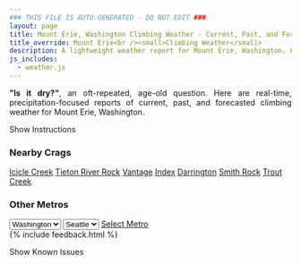 ```yaml
---
### THIS FILE IS AUTO-GENERATED - DO NOT EDIT ###
layout: page
title: Mount Erie, Washington Climbing Weather - Current, Past, and Forecasted Report
title_override: Mount Erie<br /><small>Climbing Weather</small>
description: A lightweight weather report for Mount Erie, Washington. Optimized for slow internet connections.
js_includes:
  - weather.js
---
```


<section class="measure center lh-copy f5-ns f6 ph2 mv4" style="text-align: justify;">
<strong>"Is it dry?"</strong>, an oft-repeated, age-old question. Here are real-time,
precipitation-focused reports of current, past, and forecasted climbing weather for Mount Erie, Washington.
</section>

<p id="settings-toggle" class="mw5 b center tc hover-light-red black-70 pointer">Show Instructions</p>
<section id="settings" class="overflow-hidden" style="display:none;">
    <div class="mv2 ph2 center">
        <div class="fn f6 tc pv2">
            <p class="measure lh-copy center"><strong>Show/hide hourly forecasts</strong> by clicking the desired day.</p>
            <hr class="mw5 p0 mv2 o-60 b0 bt b--light-red light-red bg-light-red">
            <p class="measure lh-copy center"><strong>Current and Past conditions</strong> are measured by the nearest weather station. <strong>Forecast conditions</strong> are calculated and polled separately.</p>
            <hr class="mw5 p0 mv2 o-60 b0 bt b--light-red light-red bg-light-red">
            <p class="measure lh-copy center"><strong>Having issues?</strong> Try <a id="clear-cache" class="no-underline relative fancy-link light-red hover-light-red" href="#">clearing the local cache</a>.</p>
            <hr class="mw5 p0 mv2 o-60 b0 bt b--light-red light-red bg-light-red">
            <p class="measure lh-copy center">Weather data sourced from <a class="no-underline fancy-link relative light-red" target="_blank" href="https://www.weather.gov/documentation/services-web-api">weather.gov</a>.</p>
        </div>
    </div>
</section>
<section id="weather" data-crag="mount-erie-washington" class="mv4-ns mv3 ph2 center"></section>
<section id="nearby" class="tc lh-copy">
  <h3>Nearby Crags</h3>
<a class="nowrap no-underline fancy-link relative light-red mh3" href="/crags/icicle-creek-washington-weather.html">Icicle Creek</a>
<a class="nowrap no-underline fancy-link relative light-red mh3" href="/crags/tieton-river-rock-washington-weather.html">Tieton River Rock</a>
<a class="nowrap no-underline fancy-link relative light-red mh3" href="/crags/vantage-washington-weather.html">Vantage</a>
<a class="nowrap no-underline fancy-link relative light-red mh3" href="/crags/index-washington-weather.html">Index</a>
<a class="nowrap no-underline fancy-link relative light-red mh3" href="/crags/darrington-washington-weather.html">Darrington</a>
<a class="nowrap no-underline fancy-link relative light-red mh3" href="/crags/smith-rock-oregon-weather.html">Smith Rock</a>
<a class="nowrap no-underline fancy-link relative light-red mh3" href="/crags/trout-creek-oregon-weather.html">Trout Creek</a>
</section>
<section id="nearby" class="tc lh-copy">
  <h3>Other Metros</h3>
  <select class="ma1 bg-near-white pa2" id="stateSel">
    <option value="Texas">Texas</option>
    <option value="Washington" selected>Washington</option>
    <option value="Colorado">Colorado</option>
    <option value="Tennessee">Tennessee</option>
    <option value="Utah">Utah</option>
    <option value="California">California</option>
  </select>
  <select class="ma1 bg-near-white pa2" id="citySel">
    <option value="Seattle" selected>Seattle</option>
  </select>
  <a id="selectMetro" class="f6 link dim ph3 pv2 ma1 dib white bg-light-red" href="/crags/seattle-washington-weather.html">Select Metro</a>
  <script>
    var states = [];
    states["Texas"] = "Austin"
    states["Washington"] = "Seattle"
    states["Colorado"] = "Denver"
    states["Tennessee"] = "Nashville"
    states["Utah"] = "Salt Lake City"
    states["California"] = "San Francisco|Los Angeles"
  </script>
</section>
{% include feedback.html %}
<p id="issues-toggle" class="mw5 b center tc hover-light-red black-70 pointer">Show Known Issues</p>
<section id="issues" class="overflow-hidden tc f6">
</section>

<script>
  var weekly_SEW_123_109 = {"updated":"2022-12-13T07:48:19+00:00","units":"us","forecastGenerator":"BaselineForecastGenerator","generatedAt":"2022-12-13T08:37:01+00:00","updateTime":"2022-12-13T07:48:19+00:00","validTimes":"2022-12-13T01:00:00+00:00/P8D","elevation":{"unitCode":"wmoUnit:m","value":238.9632},"periods":[{"number":1,"name":"Overnight","startTime":"2022-12-13T00:00:00-08:00","endTime":"2022-12-13T06:00:00-08:00","isDaytime":false,"temperature":32,"temperatureUnit":"F","temperatureTrend":null,"windSpeed":"6 mph","windDirection":"ESE","icon":"https://api.weather.gov/icons/land/night/sct?size=medium","shortForecast":"Partly Cloudy","detailedForecast":"Partly cloudy, with a low around 32. East southeast wind around 6 mph."},{"number":2,"name":"Tuesday","startTime":"2022-12-13T06:00:00-08:00","endTime":"2022-12-13T18:00:00-08:00","isDaytime":true,"temperature":41,"temperatureUnit":"F","temperatureTrend":"falling","windSpeed":"6 mph","windDirection":"SE","icon":"https://api.weather.gov/icons/land/day/bkn?size=medium","shortForecast":"Partly Sunny","detailedForecast":"Partly sunny. High near 41, with temperatures falling to around 39 in the afternoon. Southeast wind around 6 mph."},{"number":3,"name":"Tuesday Night","startTime":"2022-12-13T18:00:00-08:00","endTime":"2022-12-14T06:00:00-08:00","isDaytime":false,"temperature":32,"temperatureUnit":"F","temperatureTrend":"rising","windSpeed":"6 mph","windDirection":"ESE","icon":"https://api.weather.gov/icons/land/night/bkn?size=medium","shortForecast":"Mostly Cloudy","detailedForecast":"Mostly cloudy. Low around 32, with temperatures rising to around 34 overnight. East southeast wind around 6 mph."},{"number":4,"name":"Wednesday","startTime":"2022-12-14T06:00:00-08:00","endTime":"2022-12-14T18:00:00-08:00","isDaytime":true,"temperature":41,"temperatureUnit":"F","temperatureTrend":null,"windSpeed":"3 to 7 mph","windDirection":"NNE","icon":"https://api.weather.gov/icons/land/day/few?size=medium","shortForecast":"Sunny","detailedForecast":"Sunny, with a high near 41. North northeast wind 3 to 7 mph."},{"number":5,"name":"Wednesday Night","startTime":"2022-12-14T18:00:00-08:00","endTime":"2022-12-15T06:00:00-08:00","isDaytime":false,"temperature":31,"temperatureUnit":"F","temperatureTrend":null,"windSpeed":"6 mph","windDirection":"N","icon":"https://api.weather.gov/icons/land/night/sct?size=medium","shortForecast":"Partly Cloudy","detailedForecast":"Partly cloudy, with a low around 31. North wind around 6 mph."},{"number":6,"name":"Thursday","startTime":"2022-12-15T06:00:00-08:00","endTime":"2022-12-15T18:00:00-08:00","isDaytime":true,"temperature":42,"temperatureUnit":"F","temperatureTrend":null,"windSpeed":"5 to 8 mph","windDirection":"N","icon":"https://api.weather.gov/icons/land/day/sct?size=medium","shortForecast":"Mostly Sunny","detailedForecast":"Mostly sunny, with a high near 42."},{"number":7,"name":"Thursday Night","startTime":"2022-12-15T18:00:00-08:00","endTime":"2022-12-16T06:00:00-08:00","isDaytime":false,"temperature":30,"temperatureUnit":"F","temperatureTrend":null,"windSpeed":"2 to 7 mph","windDirection":"NNE","icon":"https://api.weather.gov/icons/land/night/few?size=medium","shortForecast":"Mostly Clear","detailedForecast":"Mostly clear, with a low around 30."},{"number":8,"name":"Friday","startTime":"2022-12-16T06:00:00-08:00","endTime":"2022-12-16T18:00:00-08:00","isDaytime":true,"temperature":41,"temperatureUnit":"F","temperatureTrend":null,"windSpeed":"3 mph","windDirection":"E","icon":"https://api.weather.gov/icons/land/day/sct?size=medium","shortForecast":"Mostly Sunny","detailedForecast":"Mostly sunny, with a high near 41."},{"number":9,"name":"Friday Night","startTime":"2022-12-16T18:00:00-08:00","endTime":"2022-12-17T06:00:00-08:00","isDaytime":false,"temperature":30,"temperatureUnit":"F","temperatureTrend":null,"windSpeed":"5 mph","windDirection":"SE","icon":"https://api.weather.gov/icons/land/night/sct/snow?size=medium","shortForecast":"Partly Cloudy then Slight Chance Light Snow","detailedForecast":"A slight chance of snow after 4am. Partly cloudy, with a low around 30."},{"number":10,"name":"Saturday","startTime":"2022-12-17T06:00:00-08:00","endTime":"2022-12-17T18:00:00-08:00","isDaytime":true,"temperature":40,"temperatureUnit":"F","temperatureTrend":null,"windSpeed":"5 to 9 mph","windDirection":"SE","icon":"https://api.weather.gov/icons/land/day/snow?size=medium","shortForecast":"Chance Light Snow","detailedForecast":"A chance of snow. Partly sunny, with a high near 40. Little or no snow accumulation expected."},{"number":11,"name":"Saturday Night","startTime":"2022-12-17T18:00:00-08:00","endTime":"2022-12-18T06:00:00-08:00","isDaytime":false,"temperature":26,"temperatureUnit":"F","temperatureTrend":null,"windSpeed":"12 mph","windDirection":"NNE","icon":"https://api.weather.gov/icons/land/night/snow?size=medium","shortForecast":"Chance Light Snow","detailedForecast":"A chance of snow. Mostly cloudy, with a low around 26."},{"number":12,"name":"Sunday","startTime":"2022-12-18T06:00:00-08:00","endTime":"2022-12-18T18:00:00-08:00","isDaytime":true,"temperature":36,"temperatureUnit":"F","temperatureTrend":null,"windSpeed":"13 mph","windDirection":"N","icon":"https://api.weather.gov/icons/land/day/snow?size=medium","shortForecast":"Chance Light Snow","detailedForecast":"A chance of snow. Mostly cloudy, with a high near 36."},{"number":13,"name":"Sunday Night","startTime":"2022-12-18T18:00:00-08:00","endTime":"2022-12-19T06:00:00-08:00","isDaytime":false,"temperature":23,"temperatureUnit":"F","temperatureTrend":null,"windSpeed":"8 to 12 mph","windDirection":"N","icon":"https://api.weather.gov/icons/land/night/snow?size=medium","shortForecast":"Chance Light Snow","detailedForecast":"A chance of snow. Mostly cloudy, with a low around 23."},{"number":14,"name":"Monday","startTime":"2022-12-19T06:00:00-08:00","endTime":"2022-12-19T18:00:00-08:00","isDaytime":true,"temperature":33,"temperatureUnit":"F","temperatureTrend":null,"windSpeed":"9 mph","windDirection":"ENE","icon":"https://api.weather.gov/icons/land/day/snow?size=medium","shortForecast":"Chance Light Snow","detailedForecast":"A chance of snow. Partly sunny, with a high near 33."}]}
  var hourly_SEW_123_109 = {"@context":["https://geojson.org/geojson-ld/geojson-context.jsonld",{"@version":"1.1","wx":"https://api.weather.gov/ontology#","geo":"http://www.opengis.net/ont/geosparql#","unit":"http://codes.wmo.int/common/unit/","@vocab":"https://api.weather.gov/ontology#"}],"type":"Feature","geometry":{"type":"Polygon","coordinates":[[[-122.6330782,48.4707685],[-122.6267295,48.4503975],[-122.596024,48.454603500000005],[-122.6023661,48.474974700000004],[-122.6330782,48.4707685]]]},"properties":{"updated":"2022-12-13T07:48:19+00:00","units":"us","forecastGenerator":"HourlyForecastGenerator","generatedAt":"2022-12-13T08:37:02+00:00","updateTime":"2022-12-13T07:48:19+00:00","validTimes":"2022-12-13T01:00:00+00:00/P8D","elevation":{"unitCode":"wmoUnit:m","value":238.9632},"periods":[{"number":1,"name":"","startTime":"2022-12-13T00:00:00-08:00","endTime":"2022-12-13T01:00:00-08:00","isDaytime":false,"temperature":35,"temperatureUnit":"F","temperatureTrend":null,"windSpeed":"6 mph","windDirection":"ESE","icon":"https://api.weather.gov/icons/land/night/sct?size=small","shortForecast":"Partly Cloudy","detailedForecast":""},{"number":2,"name":"","startTime":"2022-12-13T01:00:00-08:00","endTime":"2022-12-13T02:00:00-08:00","isDaytime":false,"temperature":34,"temperatureUnit":"F","temperatureTrend":null,"windSpeed":"6 mph","windDirection":"ESE","icon":"https://api.weather.gov/icons/land/night/sct?size=small","shortForecast":"Partly Cloudy","detailedForecast":""},{"number":3,"name":"","startTime":"2022-12-13T02:00:00-08:00","endTime":"2022-12-13T03:00:00-08:00","isDaytime":false,"temperature":34,"temperatureUnit":"F","temperatureTrend":null,"windSpeed":"6 mph","windDirection":"ESE","icon":"https://api.weather.gov/icons/land/night/sct?size=small","shortForecast":"Partly Cloudy","detailedForecast":""},{"number":4,"name":"","startTime":"2022-12-13T03:00:00-08:00","endTime":"2022-12-13T04:00:00-08:00","isDaytime":false,"temperature":34,"temperatureUnit":"F","temperatureTrend":null,"windSpeed":"6 mph","windDirection":"ESE","icon":"https://api.weather.gov/icons/land/night/sct?size=small","shortForecast":"Partly Cloudy","detailedForecast":""},{"number":5,"name":"","startTime":"2022-12-13T04:00:00-08:00","endTime":"2022-12-13T05:00:00-08:00","isDaytime":false,"temperature":33,"temperatureUnit":"F","temperatureTrend":null,"windSpeed":"6 mph","windDirection":"ESE","icon":"https://api.weather.gov/icons/land/night/bkn?size=small","shortForecast":"Mostly Cloudy","detailedForecast":""},{"number":6,"name":"","startTime":"2022-12-13T05:00:00-08:00","endTime":"2022-12-13T06:00:00-08:00","isDaytime":false,"temperature":33,"temperatureUnit":"F","temperatureTrend":null,"windSpeed":"6 mph","windDirection":"ESE","icon":"https://api.weather.gov/icons/land/night/bkn?size=small","shortForecast":"Mostly Cloudy","detailedForecast":""},{"number":7,"name":"","startTime":"2022-12-13T06:00:00-08:00","endTime":"2022-12-13T07:00:00-08:00","isDaytime":true,"temperature":33,"temperatureUnit":"F","temperatureTrend":null,"windSpeed":"6 mph","windDirection":"ESE","icon":"https://api.weather.gov/icons/land/day/bkn?size=small","shortForecast":"Partly Sunny","detailedForecast":""},{"number":8,"name":"","startTime":"2022-12-13T07:00:00-08:00","endTime":"2022-12-13T08:00:00-08:00","isDaytime":true,"temperature":33,"temperatureUnit":"F","temperatureTrend":null,"windSpeed":"6 mph","windDirection":"ESE","icon":"https://api.weather.gov/icons/land/day/bkn?size=small","shortForecast":"Partly Sunny","detailedForecast":""},{"number":9,"name":"","startTime":"2022-12-13T08:00:00-08:00","endTime":"2022-12-13T09:00:00-08:00","isDaytime":true,"temperature":34,"temperatureUnit":"F","temperatureTrend":null,"windSpeed":"6 mph","windDirection":"ESE","icon":"https://api.weather.gov/icons/land/day/bkn?size=small","shortForecast":"Partly Sunny","detailedForecast":""},{"number":10,"name":"","startTime":"2022-12-13T09:00:00-08:00","endTime":"2022-12-13T10:00:00-08:00","isDaytime":true,"temperature":35,"temperatureUnit":"F","temperatureTrend":null,"windSpeed":"6 mph","windDirection":"ESE","icon":"https://api.weather.gov/icons/land/day/bkn?size=small","shortForecast":"Partly Sunny","detailedForecast":""},{"number":11,"name":"","startTime":"2022-12-13T10:00:00-08:00","endTime":"2022-12-13T11:00:00-08:00","isDaytime":true,"temperature":38,"temperatureUnit":"F","temperatureTrend":null,"windSpeed":"5 mph","windDirection":"ESE","icon":"https://api.weather.gov/icons/land/day/bkn?size=small","shortForecast":"Partly Sunny","detailedForecast":""},{"number":12,"name":"","startTime":"2022-12-13T11:00:00-08:00","endTime":"2022-12-13T12:00:00-08:00","isDaytime":true,"temperature":38,"temperatureUnit":"F","temperatureTrend":null,"windSpeed":"5 mph","windDirection":"ESE","icon":"https://api.weather.gov/icons/land/day/bkn?size=small","shortForecast":"Mostly Cloudy","detailedForecast":""},{"number":13,"name":"","startTime":"2022-12-13T12:00:00-08:00","endTime":"2022-12-13T13:00:00-08:00","isDaytime":true,"temperature":40,"temperatureUnit":"F","temperatureTrend":null,"windSpeed":"5 mph","windDirection":"ESE","icon":"https://api.weather.gov/icons/land/day/bkn?size=small","shortForecast":"Partly Sunny","detailedForecast":""},{"number":14,"name":"","startTime":"2022-12-13T13:00:00-08:00","endTime":"2022-12-13T14:00:00-08:00","isDaytime":true,"temperature":41,"temperatureUnit":"F","temperatureTrend":null,"windSpeed":"5 mph","windDirection":"SE","icon":"https://api.weather.gov/icons/land/day/bkn?size=small","shortForecast":"Partly Sunny","detailedForecast":""},{"number":15,"name":"","startTime":"2022-12-13T14:00:00-08:00","endTime":"2022-12-13T15:00:00-08:00","isDaytime":true,"temperature":40,"temperatureUnit":"F","temperatureTrend":null,"windSpeed":"5 mph","windDirection":"SE","icon":"https://api.weather.gov/icons/land/day/bkn?size=small","shortForecast":"Partly Sunny","detailedForecast":""},{"number":16,"name":"","startTime":"2022-12-13T15:00:00-08:00","endTime":"2022-12-13T16:00:00-08:00","isDaytime":true,"temperature":40,"temperatureUnit":"F","temperatureTrend":null,"windSpeed":"5 mph","windDirection":"SE","icon":"https://api.weather.gov/icons/land/day/bkn?size=small","shortForecast":"Partly Sunny","detailedForecast":""},{"number":17,"name":"","startTime":"2022-12-13T16:00:00-08:00","endTime":"2022-12-13T17:00:00-08:00","isDaytime":true,"temperature":39,"temperatureUnit":"F","temperatureTrend":null,"windSpeed":"3 mph","windDirection":"SE","icon":"https://api.weather.gov/icons/land/day/bkn?size=small","shortForecast":"Mostly Cloudy","detailedForecast":""},{"number":18,"name":"","startTime":"2022-12-13T17:00:00-08:00","endTime":"2022-12-13T18:00:00-08:00","isDaytime":true,"temperature":39,"temperatureUnit":"F","temperatureTrend":null,"windSpeed":"3 mph","windDirection":"SE","icon":"https://api.weather.gov/icons/land/day/bkn?size=small","shortForecast":"Mostly Cloudy","detailedForecast":""},{"number":19,"name":"","startTime":"2022-12-13T18:00:00-08:00","endTime":"2022-12-13T19:00:00-08:00","isDaytime":false,"temperature":38,"temperatureUnit":"F","temperatureTrend":null,"windSpeed":"3 mph","windDirection":"SE","icon":"https://api.weather.gov/icons/land/night/bkn?size=small","shortForecast":"Mostly Cloudy","detailedForecast":""},{"number":20,"name":"","startTime":"2022-12-13T19:00:00-08:00","endTime":"2022-12-13T20:00:00-08:00","isDaytime":false,"temperature":37,"temperatureUnit":"F","temperatureTrend":null,"windSpeed":"5 mph","windDirection":"ESE","icon":"https://api.weather.gov/icons/land/night/bkn?size=small","shortForecast":"Mostly Cloudy","detailedForecast":""},{"number":21,"name":"","startTime":"2022-12-13T20:00:00-08:00","endTime":"2022-12-13T21:00:00-08:00","isDaytime":false,"temperature":37,"temperatureUnit":"F","temperatureTrend":null,"windSpeed":"5 mph","windDirection":"ESE","icon":"https://api.weather.gov/icons/land/night/ovc?size=small","shortForecast":"Cloudy","detailedForecast":""},{"number":22,"name":"","startTime":"2022-12-13T21:00:00-08:00","endTime":"2022-12-13T22:00:00-08:00","isDaytime":false,"temperature":36,"temperatureUnit":"F","temperatureTrend":null,"windSpeed":"5 mph","windDirection":"ESE","icon":"https://api.weather.gov/icons/land/night/bkn?size=small","shortForecast":"Mostly Cloudy","detailedForecast":""},{"number":23,"name":"","startTime":"2022-12-13T22:00:00-08:00","endTime":"2022-12-13T23:00:00-08:00","isDaytime":false,"temperature":36,"temperatureUnit":"F","temperatureTrend":null,"windSpeed":"6 mph","windDirection":"ESE","icon":"https://api.weather.gov/icons/land/night/bkn?size=small","shortForecast":"Mostly Cloudy","detailedForecast":""},{"number":24,"name":"","startTime":"2022-12-13T23:00:00-08:00","endTime":"2022-12-14T00:00:00-08:00","isDaytime":false,"temperature":37,"temperatureUnit":"F","temperatureTrend":null,"windSpeed":"6 mph","windDirection":"ESE","icon":"https://api.weather.gov/icons/land/night/bkn?size=small","shortForecast":"Mostly Cloudy","detailedForecast":""},{"number":25,"name":"","startTime":"2022-12-14T00:00:00-08:00","endTime":"2022-12-14T01:00:00-08:00","isDaytime":false,"temperature":36,"temperatureUnit":"F","temperatureTrend":null,"windSpeed":"6 mph","windDirection":"ESE","icon":"https://api.weather.gov/icons/land/night/bkn?size=small","shortForecast":"Mostly Cloudy","detailedForecast":""},{"number":26,"name":"","startTime":"2022-12-14T01:00:00-08:00","endTime":"2022-12-14T02:00:00-08:00","isDaytime":false,"temperature":36,"temperatureUnit":"F","temperatureTrend":null,"windSpeed":"5 mph","windDirection":"E","icon":"https://api.weather.gov/icons/land/night/bkn?size=small","shortForecast":"Mostly Cloudy","detailedForecast":""},{"number":27,"name":"","startTime":"2022-12-14T02:00:00-08:00","endTime":"2022-12-14T03:00:00-08:00","isDaytime":false,"temperature":36,"temperatureUnit":"F","temperatureTrend":null,"windSpeed":"5 mph","windDirection":"E","icon":"https://api.weather.gov/icons/land/night/bkn?size=small","shortForecast":"Mostly Cloudy","detailedForecast":""},{"number":28,"name":"","startTime":"2022-12-14T03:00:00-08:00","endTime":"2022-12-14T04:00:00-08:00","isDaytime":false,"temperature":35,"temperatureUnit":"F","temperatureTrend":null,"windSpeed":"5 mph","windDirection":"E","icon":"https://api.weather.gov/icons/land/night/bkn?size=small","shortForecast":"Mostly Cloudy","detailedForecast":""},{"number":29,"name":"","startTime":"2022-12-14T04:00:00-08:00","endTime":"2022-12-14T05:00:00-08:00","isDaytime":false,"temperature":35,"temperatureUnit":"F","temperatureTrend":null,"windSpeed":"3 mph","windDirection":"ENE","icon":"https://api.weather.gov/icons/land/night/sct?size=small","shortForecast":"Partly Cloudy","detailedForecast":""},{"number":30,"name":"","startTime":"2022-12-14T05:00:00-08:00","endTime":"2022-12-14T06:00:00-08:00","isDaytime":false,"temperature":34,"temperatureUnit":"F","temperatureTrend":null,"windSpeed":"3 mph","windDirection":"ENE","icon":"https://api.weather.gov/icons/land/night/sct?size=small","shortForecast":"Partly Cloudy","detailedForecast":""},{"number":31,"name":"","startTime":"2022-12-14T06:00:00-08:00","endTime":"2022-12-14T07:00:00-08:00","isDaytime":true,"temperature":34,"temperatureUnit":"F","temperatureTrend":null,"windSpeed":"3 mph","windDirection":"ENE","icon":"https://api.weather.gov/icons/land/day/sct?size=small","shortForecast":"Mostly Sunny","detailedForecast":""},{"number":32,"name":"","startTime":"2022-12-14T07:00:00-08:00","endTime":"2022-12-14T08:00:00-08:00","isDaytime":true,"temperature":34,"temperatureUnit":"F","temperatureTrend":null,"windSpeed":"3 mph","windDirection":"NE","icon":"https://api.weather.gov/icons/land/day/sct?size=small","shortForecast":"Mostly Sunny","detailedForecast":""},{"number":33,"name":"","startTime":"2022-12-14T08:00:00-08:00","endTime":"2022-12-14T09:00:00-08:00","isDaytime":true,"temperature":33,"temperatureUnit":"F","temperatureTrend":null,"windSpeed":"3 mph","windDirection":"NE","icon":"https://api.weather.gov/icons/land/day/few?size=small","shortForecast":"Sunny","detailedForecast":""},{"number":34,"name":"","startTime":"2022-12-14T09:00:00-08:00","endTime":"2022-12-14T10:00:00-08:00","isDaytime":true,"temperature":34,"temperatureUnit":"F","temperatureTrend":null,"windSpeed":"3 mph","windDirection":"NE","icon":"https://api.weather.gov/icons/land/day/few?size=small","shortForecast":"Sunny","detailedForecast":""},{"number":35,"name":"","startTime":"2022-12-14T10:00:00-08:00","endTime":"2022-12-14T11:00:00-08:00","isDaytime":true,"temperature":37,"temperatureUnit":"F","temperatureTrend":null,"windSpeed":"5 mph","windDirection":"N","icon":"https://api.weather.gov/icons/land/day/few?size=small","shortForecast":"Sunny","detailedForecast":""},{"number":36,"name":"","startTime":"2022-12-14T11:00:00-08:00","endTime":"2022-12-14T12:00:00-08:00","isDaytime":true,"temperature":39,"temperatureUnit":"F","temperatureTrend":null,"windSpeed":"5 mph","windDirection":"N","icon":"https://api.weather.gov/icons/land/day/few?size=small","shortForecast":"Sunny","detailedForecast":""},{"number":37,"name":"","startTime":"2022-12-14T12:00:00-08:00","endTime":"2022-12-14T13:00:00-08:00","isDaytime":true,"temperature":40,"temperatureUnit":"F","temperatureTrend":null,"windSpeed":"5 mph","windDirection":"N","icon":"https://api.weather.gov/icons/land/day/few?size=small","shortForecast":"Sunny","detailedForecast":""},{"number":38,"name":"","startTime":"2022-12-14T13:00:00-08:00","endTime":"2022-12-14T14:00:00-08:00","isDaytime":true,"temperature":41,"temperatureUnit":"F","temperatureTrend":null,"windSpeed":"7 mph","windDirection":"N","icon":"https://api.weather.gov/icons/land/day/few?size=small","shortForecast":"Sunny","detailedForecast":""},{"number":39,"name":"","startTime":"2022-12-14T14:00:00-08:00","endTime":"2022-12-14T15:00:00-08:00","isDaytime":true,"temperature":41,"temperatureUnit":"F","temperatureTrend":null,"windSpeed":"7 mph","windDirection":"N","icon":"https://api.weather.gov/icons/land/day/few?size=small","shortForecast":"Sunny","detailedForecast":""},{"number":40,"name":"","startTime":"2022-12-14T15:00:00-08:00","endTime":"2022-12-14T16:00:00-08:00","isDaytime":true,"temperature":40,"temperatureUnit":"F","temperatureTrend":null,"windSpeed":"7 mph","windDirection":"N","icon":"https://api.weather.gov/icons/land/day/few?size=small","shortForecast":"Sunny","detailedForecast":""},{"number":41,"name":"","startTime":"2022-12-14T16:00:00-08:00","endTime":"2022-12-14T17:00:00-08:00","isDaytime":true,"temperature":39,"temperatureUnit":"F","temperatureTrend":null,"windSpeed":"6 mph","windDirection":"NNW","icon":"https://api.weather.gov/icons/land/day/few?size=small","shortForecast":"Sunny","detailedForecast":""},{"number":42,"name":"","startTime":"2022-12-14T17:00:00-08:00","endTime":"2022-12-14T18:00:00-08:00","isDaytime":true,"temperature":38,"temperatureUnit":"F","temperatureTrend":null,"windSpeed":"6 mph","windDirection":"NNW","icon":"https://api.weather.gov/icons/land/day/few?size=small","shortForecast":"Sunny","detailedForecast":""},{"number":43,"name":"","startTime":"2022-12-14T18:00:00-08:00","endTime":"2022-12-14T19:00:00-08:00","isDaytime":false,"temperature":36,"temperatureUnit":"F","temperatureTrend":null,"windSpeed":"6 mph","windDirection":"NNW","icon":"https://api.weather.gov/icons/land/night/few?size=small","shortForecast":"Mostly Clear","detailedForecast":""},{"number":44,"name":"","startTime":"2022-12-14T19:00:00-08:00","endTime":"2022-12-14T20:00:00-08:00","isDaytime":false,"temperature":35,"temperatureUnit":"F","temperatureTrend":null,"windSpeed":"6 mph","windDirection":"N","icon":"https://api.weather.gov/icons/land/night/few?size=small","shortForecast":"Mostly Clear","detailedForecast":""},{"number":45,"name":"","startTime":"2022-12-14T20:00:00-08:00","endTime":"2022-12-14T21:00:00-08:00","isDaytime":false,"temperature":34,"temperatureUnit":"F","temperatureTrend":null,"windSpeed":"6 mph","windDirection":"N","icon":"https://api.weather.gov/icons/land/night/few?size=small","shortForecast":"Mostly Clear","detailedForecast":""},{"number":46,"name":"","startTime":"2022-12-14T21:00:00-08:00","endTime":"2022-12-14T22:00:00-08:00","isDaytime":false,"temperature":34,"temperatureUnit":"F","temperatureTrend":null,"windSpeed":"6 mph","windDirection":"N","icon":"https://api.weather.gov/icons/land/night/few?size=small","shortForecast":"Mostly Clear","detailedForecast":""},{"number":47,"name":"","startTime":"2022-12-14T22:00:00-08:00","endTime":"2022-12-14T23:00:00-08:00","isDaytime":false,"temperature":34,"temperatureUnit":"F","temperatureTrend":null,"windSpeed":"6 mph","windDirection":"N","icon":"https://api.weather.gov/icons/land/night/sct?size=small","shortForecast":"Partly Cloudy","detailedForecast":""},{"number":48,"name":"","startTime":"2022-12-14T23:00:00-08:00","endTime":"2022-12-15T00:00:00-08:00","isDaytime":false,"temperature":34,"temperatureUnit":"F","temperatureTrend":null,"windSpeed":"6 mph","windDirection":"N","icon":"https://api.weather.gov/icons/land/night/sct?size=small","shortForecast":"Partly Cloudy","detailedForecast":""},{"number":49,"name":"","startTime":"2022-12-15T00:00:00-08:00","endTime":"2022-12-15T01:00:00-08:00","isDaytime":false,"temperature":33,"temperatureUnit":"F","temperatureTrend":null,"windSpeed":"6 mph","windDirection":"N","icon":"https://api.weather.gov/icons/land/night/sct?size=small","shortForecast":"Partly Cloudy","detailedForecast":""},{"number":50,"name":"","startTime":"2022-12-15T01:00:00-08:00","endTime":"2022-12-15T02:00:00-08:00","isDaytime":false,"temperature":33,"temperatureUnit":"F","temperatureTrend":null,"windSpeed":"3 mph","windDirection":"NNE","icon":"https://api.weather.gov/icons/land/night/sct?size=small","shortForecast":"Partly Cloudy","detailedForecast":""},{"number":51,"name":"","startTime":"2022-12-15T02:00:00-08:00","endTime":"2022-12-15T03:00:00-08:00","isDaytime":false,"temperature":33,"temperatureUnit":"F","temperatureTrend":null,"windSpeed":"3 mph","windDirection":"NNE","icon":"https://api.weather.gov/icons/land/night/sct?size=small","shortForecast":"Partly Cloudy","detailedForecast":""},{"number":52,"name":"","startTime":"2022-12-15T03:00:00-08:00","endTime":"2022-12-15T04:00:00-08:00","isDaytime":false,"temperature":32,"temperatureUnit":"F","temperatureTrend":null,"windSpeed":"3 mph","windDirection":"NNE","icon":"https://api.weather.gov/icons/land/night/sct?size=small","shortForecast":"Partly Cloudy","detailedForecast":""},{"number":53,"name":"","startTime":"2022-12-15T04:00:00-08:00","endTime":"2022-12-15T05:00:00-08:00","isDaytime":false,"temperature":32,"temperatureUnit":"F","temperatureTrend":null,"windSpeed":"5 mph","windDirection":"NNE","icon":"https://api.weather.gov/icons/land/night/bkn?size=small","shortForecast":"Mostly Cloudy","detailedForecast":""},{"number":54,"name":"","startTime":"2022-12-15T05:00:00-08:00","endTime":"2022-12-15T06:00:00-08:00","isDaytime":false,"temperature":31,"temperatureUnit":"F","temperatureTrend":null,"windSpeed":"5 mph","windDirection":"NNE","icon":"https://api.weather.gov/icons/land/night/bkn?size=small","shortForecast":"Mostly Cloudy","detailedForecast":""},{"number":55,"name":"","startTime":"2022-12-15T06:00:00-08:00","endTime":"2022-12-15T07:00:00-08:00","isDaytime":true,"temperature":31,"temperatureUnit":"F","temperatureTrend":null,"windSpeed":"5 mph","windDirection":"NNE","icon":"https://api.weather.gov/icons/land/day/bkn?size=small","shortForecast":"Partly Sunny","detailedForecast":""},{"number":56,"name":"","startTime":"2022-12-15T07:00:00-08:00","endTime":"2022-12-15T08:00:00-08:00","isDaytime":true,"temperature":31,"temperatureUnit":"F","temperatureTrend":null,"windSpeed":"6 mph","windDirection":"N","icon":"https://api.weather.gov/icons/land/day/sct?size=small","shortForecast":"Mostly Sunny","detailedForecast":""},{"number":57,"name":"","startTime":"2022-12-15T08:00:00-08:00","endTime":"2022-12-15T09:00:00-08:00","isDaytime":true,"temperature":33,"temperatureUnit":"F","temperatureTrend":null,"windSpeed":"6 mph","windDirection":"N","icon":"https://api.weather.gov/icons/land/day/sct?size=small","shortForecast":"Mostly Sunny","detailedForecast":""},{"number":58,"name":"","startTime":"2022-12-15T09:00:00-08:00","endTime":"2022-12-15T10:00:00-08:00","isDaytime":true,"temperature":35,"temperatureUnit":"F","temperatureTrend":null,"windSpeed":"6 mph","windDirection":"N","icon":"https://api.weather.gov/icons/land/day/sct?size=small","shortForecast":"Mostly Sunny","detailedForecast":""},{"number":59,"name":"","startTime":"2022-12-15T10:00:00-08:00","endTime":"2022-12-15T11:00:00-08:00","isDaytime":true,"temperature":37,"temperatureUnit":"F","temperatureTrend":null,"windSpeed":"5 mph","windDirection":"N","icon":"https://api.weather.gov/icons/land/day/sct?size=small","shortForecast":"Mostly Sunny","detailedForecast":""},{"number":60,"name":"","startTime":"2022-12-15T11:00:00-08:00","endTime":"2022-12-15T12:00:00-08:00","isDaytime":true,"temperature":39,"temperatureUnit":"F","temperatureTrend":null,"windSpeed":"5 mph","windDirection":"N","icon":"https://api.weather.gov/icons/land/day/sct?size=small","shortForecast":"Mostly Sunny","detailedForecast":""},{"number":61,"name":"","startTime":"2022-12-15T12:00:00-08:00","endTime":"2022-12-15T13:00:00-08:00","isDaytime":true,"temperature":40,"temperatureUnit":"F","temperatureTrend":null,"windSpeed":"5 mph","windDirection":"N","icon":"https://api.weather.gov/icons/land/day/sct?size=small","shortForecast":"Mostly Sunny","detailedForecast":""},{"number":62,"name":"","startTime":"2022-12-15T13:00:00-08:00","endTime":"2022-12-15T14:00:00-08:00","isDaytime":true,"temperature":41,"temperatureUnit":"F","temperatureTrend":null,"windSpeed":"8 mph","windDirection":"N","icon":"https://api.weather.gov/icons/land/day/few?size=small","shortForecast":"Sunny","detailedForecast":""},{"number":63,"name":"","startTime":"2022-12-15T14:00:00-08:00","endTime":"2022-12-15T15:00:00-08:00","isDaytime":true,"temperature":41,"temperatureUnit":"F","temperatureTrend":null,"windSpeed":"8 mph","windDirection":"N","icon":"https://api.weather.gov/icons/land/day/few?size=small","shortForecast":"Sunny","detailedForecast":""},{"number":64,"name":"","startTime":"2022-12-15T15:00:00-08:00","endTime":"2022-12-15T16:00:00-08:00","isDaytime":true,"temperature":40,"temperatureUnit":"F","temperatureTrend":null,"windSpeed":"8 mph","windDirection":"N","icon":"https://api.weather.gov/icons/land/day/few?size=small","shortForecast":"Sunny","detailedForecast":""},{"number":65,"name":"","startTime":"2022-12-15T16:00:00-08:00","endTime":"2022-12-15T17:00:00-08:00","isDaytime":true,"temperature":39,"temperatureUnit":"F","temperatureTrend":null,"windSpeed":"7 mph","windDirection":"N","icon":"https://api.weather.gov/icons/land/day/few?size=small","shortForecast":"Sunny","detailedForecast":""},{"number":66,"name":"","startTime":"2022-12-15T17:00:00-08:00","endTime":"2022-12-15T18:00:00-08:00","isDaytime":true,"temperature":38,"temperatureUnit":"F","temperatureTrend":null,"windSpeed":"7 mph","windDirection":"N","icon":"https://api.weather.gov/icons/land/day/few?size=small","shortForecast":"Sunny","detailedForecast":""},{"number":67,"name":"","startTime":"2022-12-15T18:00:00-08:00","endTime":"2022-12-15T19:00:00-08:00","isDaytime":false,"temperature":37,"temperatureUnit":"F","temperatureTrend":null,"windSpeed":"7 mph","windDirection":"N","icon":"https://api.weather.gov/icons/land/night/few?size=small","shortForecast":"Mostly Clear","detailedForecast":""},{"number":68,"name":"","startTime":"2022-12-15T19:00:00-08:00","endTime":"2022-12-15T20:00:00-08:00","isDaytime":false,"temperature":36,"temperatureUnit":"F","temperatureTrend":null,"windSpeed":"3 mph","windDirection":"NE","icon":"https://api.weather.gov/icons/land/night/few?size=small","shortForecast":"Mostly Clear","detailedForecast":""},{"number":69,"name":"","startTime":"2022-12-15T20:00:00-08:00","endTime":"2022-12-15T21:00:00-08:00","isDaytime":false,"temperature":35,"temperatureUnit":"F","temperatureTrend":null,"windSpeed":"3 mph","windDirection":"NE","icon":"https://api.weather.gov/icons/land/night/few?size=small","shortForecast":"Mostly Clear","detailedForecast":""},{"number":70,"name":"","startTime":"2022-12-15T21:00:00-08:00","endTime":"2022-12-15T22:00:00-08:00","isDaytime":false,"temperature":35,"temperatureUnit":"F","temperatureTrend":null,"windSpeed":"3 mph","windDirection":"NE","icon":"https://api.weather.gov/icons/land/night/few?size=small","shortForecast":"Mostly Clear","detailedForecast":""},{"number":71,"name":"","startTime":"2022-12-15T22:00:00-08:00","endTime":"2022-12-15T23:00:00-08:00","isDaytime":false,"temperature":34,"temperatureUnit":"F","temperatureTrend":null,"windSpeed":"2 mph","windDirection":"NE","icon":"https://api.weather.gov/icons/land/night/few?size=small","shortForecast":"Mostly Clear","detailedForecast":""},{"number":72,"name":"","startTime":"2022-12-15T23:00:00-08:00","endTime":"2022-12-16T00:00:00-08:00","isDaytime":false,"temperature":34,"temperatureUnit":"F","temperatureTrend":null,"windSpeed":"2 mph","windDirection":"NE","icon":"https://api.weather.gov/icons/land/night/few?size=small","shortForecast":"Mostly Clear","detailedForecast":""},{"number":73,"name":"","startTime":"2022-12-16T00:00:00-08:00","endTime":"2022-12-16T01:00:00-08:00","isDaytime":false,"temperature":33,"temperatureUnit":"F","temperatureTrend":null,"windSpeed":"2 mph","windDirection":"NE","icon":"https://api.weather.gov/icons/land/night/few?size=small","shortForecast":"Mostly Clear","detailedForecast":""},{"number":74,"name":"","startTime":"2022-12-16T01:00:00-08:00","endTime":"2022-12-16T02:00:00-08:00","isDaytime":false,"temperature":33,"temperatureUnit":"F","temperatureTrend":null,"windSpeed":"3 mph","windDirection":"NNE","icon":"https://api.weather.gov/icons/land/night/few?size=small","shortForecast":"Mostly Clear","detailedForecast":""},{"number":75,"name":"","startTime":"2022-12-16T02:00:00-08:00","endTime":"2022-12-16T03:00:00-08:00","isDaytime":false,"temperature":33,"temperatureUnit":"F","temperatureTrend":null,"windSpeed":"3 mph","windDirection":"NNE","icon":"https://api.weather.gov/icons/land/night/few?size=small","shortForecast":"Mostly Clear","detailedForecast":""},{"number":76,"name":"","startTime":"2022-12-16T03:00:00-08:00","endTime":"2022-12-16T04:00:00-08:00","isDaytime":false,"temperature":33,"temperatureUnit":"F","temperatureTrend":null,"windSpeed":"3 mph","windDirection":"NNE","icon":"https://api.weather.gov/icons/land/night/few?size=small","shortForecast":"Mostly Clear","detailedForecast":""},{"number":77,"name":"","startTime":"2022-12-16T04:00:00-08:00","endTime":"2022-12-16T05:00:00-08:00","isDaytime":false,"temperature":33,"temperatureUnit":"F","temperatureTrend":null,"windSpeed":"3 mph","windDirection":"NE","icon":"https://api.weather.gov/icons/land/night/sct?size=small","shortForecast":"Partly Cloudy","detailedForecast":""},{"number":78,"name":"","startTime":"2022-12-16T05:00:00-08:00","endTime":"2022-12-16T06:00:00-08:00","isDaytime":false,"temperature":32,"temperatureUnit":"F","temperatureTrend":null,"windSpeed":"3 mph","windDirection":"NE","icon":"https://api.weather.gov/icons/land/night/sct?size=small","shortForecast":"Partly Cloudy","detailedForecast":""},{"number":79,"name":"","startTime":"2022-12-16T06:00:00-08:00","endTime":"2022-12-16T07:00:00-08:00","isDaytime":true,"temperature":32,"temperatureUnit":"F","temperatureTrend":null,"windSpeed":"3 mph","windDirection":"NE","icon":"https://api.weather.gov/icons/land/day/sct?size=small","shortForecast":"Mostly Sunny","detailedForecast":""},{"number":80,"name":"","startTime":"2022-12-16T07:00:00-08:00","endTime":"2022-12-16T08:00:00-08:00","isDaytime":true,"temperature":32,"temperatureUnit":"F","temperatureTrend":null,"windSpeed":"2 mph","windDirection":"E","icon":"https://api.weather.gov/icons/land/day/sct?size=small","shortForecast":"Mostly Sunny","detailedForecast":""},{"number":81,"name":"","startTime":"2022-12-16T08:00:00-08:00","endTime":"2022-12-16T09:00:00-08:00","isDaytime":true,"temperature":33,"temperatureUnit":"F","temperatureTrend":null,"windSpeed":"2 mph","windDirection":"E","icon":"https://api.weather.gov/icons/land/day/sct?size=small","shortForecast":"Mostly Sunny","detailedForecast":""},{"number":82,"name":"","startTime":"2022-12-16T09:00:00-08:00","endTime":"2022-12-16T10:00:00-08:00","isDaytime":true,"temperature":34,"temperatureUnit":"F","temperatureTrend":null,"windSpeed":"2 mph","windDirection":"E","icon":"https://api.weather.gov/icons/land/day/sct?size=small","shortForecast":"Mostly Sunny","detailedForecast":""},{"number":83,"name":"","startTime":"2022-12-16T10:00:00-08:00","endTime":"2022-12-16T11:00:00-08:00","isDaytime":true,"temperature":36,"temperatureUnit":"F","temperatureTrend":null,"windSpeed":"3 mph","windDirection":"E","icon":"https://api.weather.gov/icons/land/day/few?size=small","shortForecast":"Sunny","detailedForecast":""},{"number":84,"name":"","startTime":"2022-12-16T11:00:00-08:00","endTime":"2022-12-16T12:00:00-08:00","isDaytime":true,"temperature":38,"temperatureUnit":"F","temperatureTrend":null,"windSpeed":"3 mph","windDirection":"E","icon":"https://api.weather.gov/icons/land/day/few?size=small","shortForecast":"Sunny","detailedForecast":""},{"number":85,"name":"","startTime":"2022-12-16T12:00:00-08:00","endTime":"2022-12-16T13:00:00-08:00","isDaytime":true,"temperature":39,"temperatureUnit":"F","temperatureTrend":null,"windSpeed":"3 mph","windDirection":"E","icon":"https://api.weather.gov/icons/land/day/few?size=small","shortForecast":"Sunny","detailedForecast":""},{"number":86,"name":"","startTime":"2022-12-16T13:00:00-08:00","endTime":"2022-12-16T14:00:00-08:00","isDaytime":true,"temperature":40,"temperatureUnit":"F","temperatureTrend":null,"windSpeed":"3 mph","windDirection":"ENE","icon":"https://api.weather.gov/icons/land/day/few?size=small","shortForecast":"Sunny","detailedForecast":""},{"number":87,"name":"","startTime":"2022-12-16T14:00:00-08:00","endTime":"2022-12-16T15:00:00-08:00","isDaytime":true,"temperature":40,"temperatureUnit":"F","temperatureTrend":null,"windSpeed":"3 mph","windDirection":"ENE","icon":"https://api.weather.gov/icons/land/day/few?size=small","shortForecast":"Sunny","detailedForecast":""},{"number":88,"name":"","startTime":"2022-12-16T15:00:00-08:00","endTime":"2022-12-16T16:00:00-08:00","isDaytime":true,"temperature":40,"temperatureUnit":"F","temperatureTrend":null,"windSpeed":"3 mph","windDirection":"ENE","icon":"https://api.weather.gov/icons/land/day/few?size=small","shortForecast":"Sunny","detailedForecast":""},{"number":89,"name":"","startTime":"2022-12-16T16:00:00-08:00","endTime":"2022-12-16T17:00:00-08:00","isDaytime":true,"temperature":39,"temperatureUnit":"F","temperatureTrend":null,"windSpeed":"2 mph","windDirection":"S","icon":"https://api.weather.gov/icons/land/day/few?size=small","shortForecast":"Sunny","detailedForecast":""},{"number":90,"name":"","startTime":"2022-12-16T17:00:00-08:00","endTime":"2022-12-16T18:00:00-08:00","isDaytime":true,"temperature":38,"temperatureUnit":"F","temperatureTrend":null,"windSpeed":"2 mph","windDirection":"S","icon":"https://api.weather.gov/icons/land/day/few?size=small","shortForecast":"Sunny","detailedForecast":""},{"number":91,"name":"","startTime":"2022-12-16T18:00:00-08:00","endTime":"2022-12-16T19:00:00-08:00","isDaytime":false,"temperature":36,"temperatureUnit":"F","temperatureTrend":null,"windSpeed":"2 mph","windDirection":"S","icon":"https://api.weather.gov/icons/land/night/few?size=small","shortForecast":"Mostly Clear","detailedForecast":""},{"number":92,"name":"","startTime":"2022-12-16T19:00:00-08:00","endTime":"2022-12-16T20:00:00-08:00","isDaytime":false,"temperature":35,"temperatureUnit":"F","temperatureTrend":null,"windSpeed":"2 mph","windDirection":"ESE","icon":"https://api.weather.gov/icons/land/night/sct?size=small","shortForecast":"Partly Cloudy","detailedForecast":""},{"number":93,"name":"","startTime":"2022-12-16T20:00:00-08:00","endTime":"2022-12-16T21:00:00-08:00","isDaytime":false,"temperature":34,"temperatureUnit":"F","temperatureTrend":null,"windSpeed":"2 mph","windDirection":"ESE","icon":"https://api.weather.gov/icons/land/night/sct?size=small","shortForecast":"Partly Cloudy","detailedForecast":""},{"number":94,"name":"","startTime":"2022-12-16T21:00:00-08:00","endTime":"2022-12-16T22:00:00-08:00","isDaytime":false,"temperature":33,"temperatureUnit":"F","temperatureTrend":null,"windSpeed":"2 mph","windDirection":"ESE","icon":"https://api.weather.gov/icons/land/night/sct?size=small","shortForecast":"Partly Cloudy","detailedForecast":""},{"number":95,"name":"","startTime":"2022-12-16T22:00:00-08:00","endTime":"2022-12-16T23:00:00-08:00","isDaytime":false,"temperature":33,"temperatureUnit":"F","temperatureTrend":null,"windSpeed":"3 mph","windDirection":"ESE","icon":"https://api.weather.gov/icons/land/night/sct?size=small","shortForecast":"Partly Cloudy","detailedForecast":""},{"number":96,"name":"","startTime":"2022-12-16T23:00:00-08:00","endTime":"2022-12-17T00:00:00-08:00","isDaytime":false,"temperature":33,"temperatureUnit":"F","temperatureTrend":null,"windSpeed":"3 mph","windDirection":"ESE","icon":"https://api.weather.gov/icons/land/night/sct?size=small","shortForecast":"Partly Cloudy","detailedForecast":""},{"number":97,"name":"","startTime":"2022-12-17T00:00:00-08:00","endTime":"2022-12-17T01:00:00-08:00","isDaytime":false,"temperature":33,"temperatureUnit":"F","temperatureTrend":null,"windSpeed":"3 mph","windDirection":"ESE","icon":"https://api.weather.gov/icons/land/night/sct?size=small","shortForecast":"Partly Cloudy","detailedForecast":""},{"number":98,"name":"","startTime":"2022-12-17T01:00:00-08:00","endTime":"2022-12-17T02:00:00-08:00","isDaytime":false,"temperature":33,"temperatureUnit":"F","temperatureTrend":null,"windSpeed":"5 mph","windDirection":"SE","icon":"https://api.weather.gov/icons/land/night/sct?size=small","shortForecast":"Partly Cloudy","detailedForecast":""},{"number":99,"name":"","startTime":"2022-12-17T02:00:00-08:00","endTime":"2022-12-17T03:00:00-08:00","isDaytime":false,"temperature":33,"temperatureUnit":"F","temperatureTrend":null,"windSpeed":"5 mph","windDirection":"SE","icon":"https://api.weather.gov/icons/land/night/sct?size=small","shortForecast":"Partly Cloudy","detailedForecast":""},{"number":100,"name":"","startTime":"2022-12-17T03:00:00-08:00","endTime":"2022-12-17T04:00:00-08:00","isDaytime":false,"temperature":32,"temperatureUnit":"F","temperatureTrend":null,"windSpeed":"5 mph","windDirection":"SE","icon":"https://api.weather.gov/icons/land/night/sct?size=small","shortForecast":"Partly Cloudy","detailedForecast":""},{"number":101,"name":"","startTime":"2022-12-17T04:00:00-08:00","endTime":"2022-12-17T05:00:00-08:00","isDaytime":false,"temperature":32,"temperatureUnit":"F","temperatureTrend":null,"windSpeed":"5 mph","windDirection":"SE","icon":"https://api.weather.gov/icons/land/night/snow?size=small","shortForecast":"Slight Chance Light Snow","detailedForecast":""},{"number":102,"name":"","startTime":"2022-12-17T05:00:00-08:00","endTime":"2022-12-17T06:00:00-08:00","isDaytime":false,"temperature":31,"temperatureUnit":"F","temperatureTrend":null,"windSpeed":"5 mph","windDirection":"SE","icon":"https://api.weather.gov/icons/land/night/snow?size=small","shortForecast":"Slight Chance Light Snow","detailedForecast":""},{"number":103,"name":"","startTime":"2022-12-17T06:00:00-08:00","endTime":"2022-12-17T07:00:00-08:00","isDaytime":true,"temperature":31,"temperatureUnit":"F","temperatureTrend":null,"windSpeed":"5 mph","windDirection":"SE","icon":"https://api.weather.gov/icons/land/day/snow?size=small","shortForecast":"Slight Chance Light Snow","detailedForecast":""},{"number":104,"name":"","startTime":"2022-12-17T07:00:00-08:00","endTime":"2022-12-17T08:00:00-08:00","isDaytime":true,"temperature":31,"temperatureUnit":"F","temperatureTrend":null,"windSpeed":"7 mph","windDirection":"SE","icon":"https://api.weather.gov/icons/land/day/snow?size=small","shortForecast":"Slight Chance Light Snow","detailedForecast":""},{"number":105,"name":"","startTime":"2022-12-17T08:00:00-08:00","endTime":"2022-12-17T09:00:00-08:00","isDaytime":true,"temperature":32,"temperatureUnit":"F","temperatureTrend":null,"windSpeed":"7 mph","windDirection":"SE","icon":"https://api.weather.gov/icons/land/day/snow?size=small","shortForecast":"Slight Chance Light Snow","detailedForecast":""},{"number":106,"name":"","startTime":"2022-12-17T09:00:00-08:00","endTime":"2022-12-17T10:00:00-08:00","isDaytime":true,"temperature":34,"temperatureUnit":"F","temperatureTrend":null,"windSpeed":"7 mph","windDirection":"SE","icon":"https://api.weather.gov/icons/land/day/snow?size=small","shortForecast":"Slight Chance Light Snow","detailedForecast":""},{"number":107,"name":"","startTime":"2022-12-17T10:00:00-08:00","endTime":"2022-12-17T11:00:00-08:00","isDaytime":true,"temperature":36,"temperatureUnit":"F","temperatureTrend":null,"windSpeed":"8 mph","windDirection":"SSE","icon":"https://api.weather.gov/icons/land/day/snow?size=small","shortForecast":"Chance Light Snow","detailedForecast":""},{"number":108,"name":"","startTime":"2022-12-17T11:00:00-08:00","endTime":"2022-12-17T12:00:00-08:00","isDaytime":true,"temperature":37,"temperatureUnit":"F","temperatureTrend":null,"windSpeed":"8 mph","windDirection":"SSE","icon":"https://api.weather.gov/icons/land/day/snow?size=small","shortForecast":"Chance Light Snow","detailedForecast":""},{"number":109,"name":"","startTime":"2022-12-17T12:00:00-08:00","endTime":"2022-12-17T13:00:00-08:00","isDaytime":true,"temperature":39,"temperatureUnit":"F","temperatureTrend":null,"windSpeed":"8 mph","windDirection":"SSE","icon":"https://api.weather.gov/icons/land/day/snow?size=small","shortForecast":"Chance Light Snow","detailedForecast":""},{"number":110,"name":"","startTime":"2022-12-17T13:00:00-08:00","endTime":"2022-12-17T14:00:00-08:00","isDaytime":true,"temperature":39,"temperatureUnit":"F","temperatureTrend":null,"windSpeed":"9 mph","windDirection":"S","icon":"https://api.weather.gov/icons/land/day/snow?size=small","shortForecast":"Chance Light Snow","detailedForecast":""},{"number":111,"name":"","startTime":"2022-12-17T14:00:00-08:00","endTime":"2022-12-17T15:00:00-08:00","isDaytime":true,"temperature":39,"temperatureUnit":"F","temperatureTrend":null,"windSpeed":"9 mph","windDirection":"S","icon":"https://api.weather.gov/icons/land/day/snow?size=small","shortForecast":"Chance Light Snow","detailedForecast":""},{"number":112,"name":"","startTime":"2022-12-17T15:00:00-08:00","endTime":"2022-12-17T16:00:00-08:00","isDaytime":true,"temperature":38,"temperatureUnit":"F","temperatureTrend":null,"windSpeed":"9 mph","windDirection":"S","icon":"https://api.weather.gov/icons/land/day/snow?size=small","shortForecast":"Chance Light Snow","detailedForecast":""},{"number":113,"name":"","startTime":"2022-12-17T16:00:00-08:00","endTime":"2022-12-17T17:00:00-08:00","isDaytime":true,"temperature":37,"temperatureUnit":"F","temperatureTrend":null,"windSpeed":"9 mph","windDirection":"N","icon":"https://api.weather.gov/icons/land/day/snow?size=small","shortForecast":"Chance Light Snow","detailedForecast":""},{"number":114,"name":"","startTime":"2022-12-17T17:00:00-08:00","endTime":"2022-12-17T18:00:00-08:00","isDaytime":true,"temperature":36,"temperatureUnit":"F","temperatureTrend":null,"windSpeed":"9 mph","windDirection":"N","icon":"https://api.weather.gov/icons/land/day/snow?size=small","shortForecast":"Chance Light Snow","detailedForecast":""},{"number":115,"name":"","startTime":"2022-12-17T18:00:00-08:00","endTime":"2022-12-17T19:00:00-08:00","isDaytime":false,"temperature":34,"temperatureUnit":"F","temperatureTrend":null,"windSpeed":"9 mph","windDirection":"N","icon":"https://api.weather.gov/icons/land/night/snow?size=small","shortForecast":"Chance Light Snow","detailedForecast":""},{"number":116,"name":"","startTime":"2022-12-17T19:00:00-08:00","endTime":"2022-12-17T20:00:00-08:00","isDaytime":false,"temperature":33,"temperatureUnit":"F","temperatureTrend":null,"windSpeed":"10 mph","windDirection":"NNE","icon":"https://api.weather.gov/icons/land/night/snow?size=small","shortForecast":"Chance Light Snow","detailedForecast":""},{"number":117,"name":"","startTime":"2022-12-17T20:00:00-08:00","endTime":"2022-12-17T21:00:00-08:00","isDaytime":false,"temperature":32,"temperatureUnit":"F","temperatureTrend":null,"windSpeed":"10 mph","windDirection":"NNE","icon":"https://api.weather.gov/icons/land/night/snow?size=small","shortForecast":"Chance Light Snow","detailedForecast":""},{"number":118,"name":"","startTime":"2022-12-17T21:00:00-08:00","endTime":"2022-12-17T22:00:00-08:00","isDaytime":false,"temperature":32,"temperatureUnit":"F","temperatureTrend":null,"windSpeed":"10 mph","windDirection":"NNE","icon":"https://api.weather.gov/icons/land/night/snow?size=small","shortForecast":"Chance Light Snow","detailedForecast":""},{"number":119,"name":"","startTime":"2022-12-17T22:00:00-08:00","endTime":"2022-12-17T23:00:00-08:00","isDaytime":false,"temperature":32,"temperatureUnit":"F","temperatureTrend":null,"windSpeed":"9 mph","windDirection":"NNE","icon":"https://api.weather.gov/icons/land/night/snow?size=small","shortForecast":"Chance Light Snow","detailedForecast":""},{"number":120,"name":"","startTime":"2022-12-17T23:00:00-08:00","endTime":"2022-12-18T00:00:00-08:00","isDaytime":false,"temperature":31,"temperatureUnit":"F","temperatureTrend":null,"windSpeed":"9 mph","windDirection":"NNE","icon":"https://api.weather.gov/icons/land/night/snow?size=small","shortForecast":"Chance Light Snow","detailedForecast":""},{"number":121,"name":"","startTime":"2022-12-18T00:00:00-08:00","endTime":"2022-12-18T01:00:00-08:00","isDaytime":false,"temperature":31,"temperatureUnit":"F","temperatureTrend":null,"windSpeed":"9 mph","windDirection":"NNE","icon":"https://api.weather.gov/icons/land/night/snow?size=small","shortForecast":"Chance Light Snow","detailedForecast":""},{"number":122,"name":"","startTime":"2022-12-18T01:00:00-08:00","endTime":"2022-12-18T02:00:00-08:00","isDaytime":false,"temperature":30,"temperatureUnit":"F","temperatureTrend":null,"windSpeed":"10 mph","windDirection":"NNE","icon":"https://api.weather.gov/icons/land/night/snow?size=small","shortForecast":"Chance Light Snow","detailedForecast":""},{"number":123,"name":"","startTime":"2022-12-18T02:00:00-08:00","endTime":"2022-12-18T03:00:00-08:00","isDaytime":false,"temperature":29,"temperatureUnit":"F","temperatureTrend":null,"windSpeed":"10 mph","windDirection":"NNE","icon":"https://api.weather.gov/icons/land/night/snow?size=small","shortForecast":"Chance Light Snow","detailedForecast":""},{"number":124,"name":"","startTime":"2022-12-18T03:00:00-08:00","endTime":"2022-12-18T04:00:00-08:00","isDaytime":false,"temperature":29,"temperatureUnit":"F","temperatureTrend":null,"windSpeed":"10 mph","windDirection":"NNE","icon":"https://api.weather.gov/icons/land/night/snow?size=small","shortForecast":"Chance Light Snow","detailedForecast":""},{"number":125,"name":"","startTime":"2022-12-18T04:00:00-08:00","endTime":"2022-12-18T05:00:00-08:00","isDaytime":false,"temperature":28,"temperatureUnit":"F","temperatureTrend":null,"windSpeed":"12 mph","windDirection":"N","icon":"https://api.weather.gov/icons/land/night/snow?size=small","shortForecast":"Chance Light Snow","detailedForecast":""},{"number":126,"name":"","startTime":"2022-12-18T05:00:00-08:00","endTime":"2022-12-18T06:00:00-08:00","isDaytime":false,"temperature":27,"temperatureUnit":"F","temperatureTrend":null,"windSpeed":"12 mph","windDirection":"N","icon":"https://api.weather.gov/icons/land/night/snow?size=small","shortForecast":"Chance Light Snow","detailedForecast":""},{"number":127,"name":"","startTime":"2022-12-18T06:00:00-08:00","endTime":"2022-12-18T07:00:00-08:00","isDaytime":true,"temperature":27,"temperatureUnit":"F","temperatureTrend":null,"windSpeed":"12 mph","windDirection":"N","icon":"https://api.weather.gov/icons/land/day/snow?size=small","shortForecast":"Chance Light Snow","detailedForecast":""},{"number":128,"name":"","startTime":"2022-12-18T07:00:00-08:00","endTime":"2022-12-18T08:00:00-08:00","isDaytime":true,"temperature":27,"temperatureUnit":"F","temperatureTrend":null,"windSpeed":"12 mph","windDirection":"N","icon":"https://api.weather.gov/icons/land/day/snow?size=small","shortForecast":"Chance Light Snow","detailedForecast":""},{"number":129,"name":"","startTime":"2022-12-18T08:00:00-08:00","endTime":"2022-12-18T09:00:00-08:00","isDaytime":true,"temperature":28,"temperatureUnit":"F","temperatureTrend":null,"windSpeed":"12 mph","windDirection":"N","icon":"https://api.weather.gov/icons/land/day/snow?size=small","shortForecast":"Chance Light Snow","detailedForecast":""},{"number":130,"name":"","startTime":"2022-12-18T09:00:00-08:00","endTime":"2022-12-18T10:00:00-08:00","isDaytime":true,"temperature":29,"temperatureUnit":"F","temperatureTrend":null,"windSpeed":"12 mph","windDirection":"N","icon":"https://api.weather.gov/icons/land/day/snow?size=small","shortForecast":"Chance Light Snow","detailedForecast":""},{"number":131,"name":"","startTime":"2022-12-18T10:00:00-08:00","endTime":"2022-12-18T11:00:00-08:00","isDaytime":true,"temperature":30,"temperatureUnit":"F","temperatureTrend":null,"windSpeed":"13 mph","windDirection":"N","icon":"https://api.weather.gov/icons/land/day/snow?size=small","shortForecast":"Chance Light Snow","detailedForecast":""},{"number":132,"name":"","startTime":"2022-12-18T11:00:00-08:00","endTime":"2022-12-18T12:00:00-08:00","isDaytime":true,"temperature":31,"temperatureUnit":"F","temperatureTrend":null,"windSpeed":"13 mph","windDirection":"N","icon":"https://api.weather.gov/icons/land/day/snow?size=small","shortForecast":"Chance Light Snow","detailedForecast":""},{"number":133,"name":"","startTime":"2022-12-18T12:00:00-08:00","endTime":"2022-12-18T13:00:00-08:00","isDaytime":true,"temperature":32,"temperatureUnit":"F","temperatureTrend":null,"windSpeed":"13 mph","windDirection":"N","icon":"https://api.weather.gov/icons/land/day/snow?size=small","shortForecast":"Chance Light Snow","detailedForecast":""},{"number":134,"name":"","startTime":"2022-12-18T13:00:00-08:00","endTime":"2022-12-18T14:00:00-08:00","isDaytime":true,"temperature":33,"temperatureUnit":"F","temperatureTrend":null,"windSpeed":"13 mph","windDirection":"NNW","icon":"https://api.weather.gov/icons/land/day/snow?size=small","shortForecast":"Chance Light Snow","detailedForecast":""},{"number":135,"name":"","startTime":"2022-12-18T14:00:00-08:00","endTime":"2022-12-18T15:00:00-08:00","isDaytime":true,"temperature":33,"temperatureUnit":"F","temperatureTrend":null,"windSpeed":"13 mph","windDirection":"NNW","icon":"https://api.weather.gov/icons/land/day/snow?size=small","shortForecast":"Chance Light Snow","detailedForecast":""},{"number":136,"name":"","startTime":"2022-12-18T15:00:00-08:00","endTime":"2022-12-18T16:00:00-08:00","isDaytime":true,"temperature":33,"temperatureUnit":"F","temperatureTrend":null,"windSpeed":"13 mph","windDirection":"NNW","icon":"https://api.weather.gov/icons/land/day/snow?size=small","shortForecast":"Chance Light Snow","detailedForecast":""},{"number":137,"name":"","startTime":"2022-12-18T16:00:00-08:00","endTime":"2022-12-18T17:00:00-08:00","isDaytime":true,"temperature":32,"temperatureUnit":"F","temperatureTrend":null,"windSpeed":"12 mph","windDirection":"NNW","icon":"https://api.weather.gov/icons/land/day/snow?size=small","shortForecast":"Chance Light Snow","detailedForecast":""},{"number":138,"name":"","startTime":"2022-12-18T17:00:00-08:00","endTime":"2022-12-18T18:00:00-08:00","isDaytime":true,"temperature":31,"temperatureUnit":"F","temperatureTrend":null,"windSpeed":"12 mph","windDirection":"NNW","icon":"https://api.weather.gov/icons/land/day/snow?size=small","shortForecast":"Chance Light Snow","detailedForecast":""},{"number":139,"name":"","startTime":"2022-12-18T18:00:00-08:00","endTime":"2022-12-18T19:00:00-08:00","isDaytime":false,"temperature":30,"temperatureUnit":"F","temperatureTrend":null,"windSpeed":"12 mph","windDirection":"NNW","icon":"https://api.weather.gov/icons/land/night/snow?size=small","shortForecast":"Chance Light Snow","detailedForecast":""},{"number":140,"name":"","startTime":"2022-12-18T19:00:00-08:00","endTime":"2022-12-18T20:00:00-08:00","isDaytime":false,"temperature":29,"temperatureUnit":"F","temperatureTrend":null,"windSpeed":"10 mph","windDirection":"NNW","icon":"https://api.weather.gov/icons/land/night/snow?size=small","shortForecast":"Chance Light Snow","detailedForecast":""},{"number":141,"name":"","startTime":"2022-12-18T20:00:00-08:00","endTime":"2022-12-18T21:00:00-08:00","isDaytime":false,"temperature":28,"temperatureUnit":"F","temperatureTrend":null,"windSpeed":"10 mph","windDirection":"NNW","icon":"https://api.weather.gov/icons/land/night/snow?size=small","shortForecast":"Chance Light Snow","detailedForecast":""},{"number":142,"name":"","startTime":"2022-12-18T21:00:00-08:00","endTime":"2022-12-18T22:00:00-08:00","isDaytime":false,"temperature":27,"temperatureUnit":"F","temperatureTrend":null,"windSpeed":"10 mph","windDirection":"NNW","icon":"https://api.weather.gov/icons/land/night/snow?size=small","shortForecast":"Chance Light Snow","detailedForecast":""},{"number":143,"name":"","startTime":"2022-12-18T22:00:00-08:00","endTime":"2022-12-18T23:00:00-08:00","isDaytime":false,"temperature":26,"temperatureUnit":"F","temperatureTrend":null,"windSpeed":"10 mph","windDirection":"N","icon":"https://api.weather.gov/icons/land/night/snow?size=small","shortForecast":"Chance Light Snow","detailedForecast":""},{"number":144,"name":"","startTime":"2022-12-18T23:00:00-08:00","endTime":"2022-12-19T00:00:00-08:00","isDaytime":false,"temperature":26,"temperatureUnit":"F","temperatureTrend":null,"windSpeed":"10 mph","windDirection":"N","icon":"https://api.weather.gov/icons/land/night/snow?size=small","shortForecast":"Chance Light Snow","detailedForecast":""},{"number":145,"name":"","startTime":"2022-12-19T00:00:00-08:00","endTime":"2022-12-19T01:00:00-08:00","isDaytime":false,"temperature":26,"temperatureUnit":"F","temperatureTrend":null,"windSpeed":"10 mph","windDirection":"N","icon":"https://api.weather.gov/icons/land/night/snow?size=small","shortForecast":"Chance Light Snow","detailedForecast":""},{"number":146,"name":"","startTime":"2022-12-19T01:00:00-08:00","endTime":"2022-12-19T02:00:00-08:00","isDaytime":false,"temperature":26,"temperatureUnit":"F","temperatureTrend":null,"windSpeed":"10 mph","windDirection":"N","icon":"https://api.weather.gov/icons/land/night/snow?size=small","shortForecast":"Chance Light Snow","detailedForecast":""},{"number":147,"name":"","startTime":"2022-12-19T02:00:00-08:00","endTime":"2022-12-19T03:00:00-08:00","isDaytime":false,"temperature":26,"temperatureUnit":"F","temperatureTrend":null,"windSpeed":"10 mph","windDirection":"N","icon":"https://api.weather.gov/icons/land/night/snow?size=small","shortForecast":"Chance Light Snow","detailedForecast":""},{"number":148,"name":"","startTime":"2022-12-19T03:00:00-08:00","endTime":"2022-12-19T04:00:00-08:00","isDaytime":false,"temperature":25,"temperatureUnit":"F","temperatureTrend":null,"windSpeed":"10 mph","windDirection":"N","icon":"https://api.weather.gov/icons/land/night/snow?size=small","shortForecast":"Chance Light Snow","detailedForecast":""},{"number":149,"name":"","startTime":"2022-12-19T04:00:00-08:00","endTime":"2022-12-19T05:00:00-08:00","isDaytime":false,"temperature":25,"temperatureUnit":"F","temperatureTrend":null,"windSpeed":"8 mph","windDirection":"NE","icon":"https://api.weather.gov/icons/land/night/snow?size=small","shortForecast":"Chance Light Snow","detailedForecast":""},{"number":150,"name":"","startTime":"2022-12-19T05:00:00-08:00","endTime":"2022-12-19T06:00:00-08:00","isDaytime":false,"temperature":25,"temperatureUnit":"F","temperatureTrend":null,"windSpeed":"8 mph","windDirection":"NE","icon":"https://api.weather.gov/icons/land/night/snow?size=small","shortForecast":"Chance Light Snow","detailedForecast":""},{"number":151,"name":"","startTime":"2022-12-19T06:00:00-08:00","endTime":"2022-12-19T07:00:00-08:00","isDaytime":true,"temperature":25,"temperatureUnit":"F","temperatureTrend":null,"windSpeed":"8 mph","windDirection":"NE","icon":"https://api.weather.gov/icons/land/day/snow?size=small","shortForecast":"Chance Light Snow","detailedForecast":""},{"number":152,"name":"","startTime":"2022-12-19T07:00:00-08:00","endTime":"2022-12-19T08:00:00-08:00","isDaytime":true,"temperature":25,"temperatureUnit":"F","temperatureTrend":null,"windSpeed":"8 mph","windDirection":"ENE","icon":"https://api.weather.gov/icons/land/day/snow?size=small","shortForecast":"Chance Light Snow","detailedForecast":""},{"number":153,"name":"","startTime":"2022-12-19T08:00:00-08:00","endTime":"2022-12-19T09:00:00-08:00","isDaytime":true,"temperature":26,"temperatureUnit":"F","temperatureTrend":null,"windSpeed":"8 mph","windDirection":"ENE","icon":"https://api.weather.gov/icons/land/day/snow?size=small","shortForecast":"Chance Light Snow","detailedForecast":""},{"number":154,"name":"","startTime":"2022-12-19T09:00:00-08:00","endTime":"2022-12-19T10:00:00-08:00","isDaytime":true,"temperature":27,"temperatureUnit":"F","temperatureTrend":null,"windSpeed":"8 mph","windDirection":"ENE","icon":"https://api.weather.gov/icons/land/day/snow?size=small","shortForecast":"Chance Light Snow","detailedForecast":""},{"number":155,"name":"","startTime":"2022-12-19T10:00:00-08:00","endTime":"2022-12-19T11:00:00-08:00","isDaytime":true,"temperature":28,"temperatureUnit":"F","temperatureTrend":null,"windSpeed":"8 mph","windDirection":"E","icon":"https://api.weather.gov/icons/land/day/snow?size=small","shortForecast":"Chance Light Snow","detailedForecast":""},{"number":156,"name":"","startTime":"2022-12-19T11:00:00-08:00","endTime":"2022-12-19T12:00:00-08:00","isDaytime":true,"temperature":30,"temperatureUnit":"F","temperatureTrend":null,"windSpeed":"8 mph","windDirection":"E","icon":"https://api.weather.gov/icons/land/day/snow?size=small","shortForecast":"Chance Light Snow","detailedForecast":""}]}}
  var crags_config = [
  {
    "name": "Mount Erie",
    "note": "Highly textured and featured diorite.",
    "mountainProject": "https://www.mountainproject.com/area/106413714/mount-erie",
    "station": "KNUW",
    "office": "SEW/123,109",
    "coordinates": [
      -122.627,
      48.453
    ]
  }
]</script>

